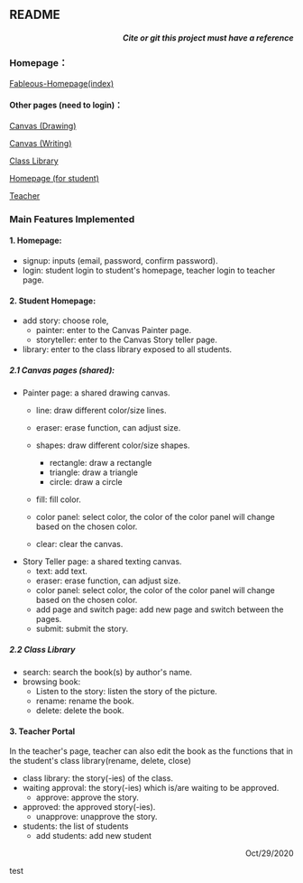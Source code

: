 ## README

##### <div align="right">*Cite or git this project must have a reference*</div>

### Homepage：

[Fableous-Homepage(index)](https://s4523761-fableous.uqcloud.net/index/index.php)

#### Other pages (need to login)：

[Canvas (Drawing)](https://s4523761-fableous.uqcloud.net/index/Canvas/index.php)

[Canvas (Writing)](https://s4523761-fableous.uqcloud.net/index/Canvas/textStory.php)

[Class Library](https://s4523761-fableous.uqcloud.net/index/Canvas/library.php)

[Homepage (for student)](https://s4523761-fableous.uqcloud.net/index/Canvas/home.php)

[Teacher](https://s4523761-fableous.uqcloud.net/index/Canvas/teacher.php)

### Main Features Implemented

#### 1. Homepage:

- signup: inputs (email, password, confirm password).
- login: student login to student's homepage, teacher login to teacher page.

#### 2. Student Homepage:

- add story: choose role,
  - painter: enter to the Canvas Painter page.
  - storyteller: enter to the Canvas Story teller page.
- library: enter to the class library exposed to all students.

##### 2.1 Canvas pages (shared):

- Painter page: a shared drawing canvas.
  - line: draw different color/size lines.
  - eraser: erase function, can adjust size.
  - shapes: draw different color/size shapes.
    - rectangle: draw a rectangle
    - triangle: draw a triangle
    - circle: draw a circle
    
  - fill: fill color.
  - color panel: select color,  the color of the color panel will change based on the chosen color.
  - clear: clear the canvas.
- Story Teller page: a shared texting canvas.
  - text: add text.
  - eraser: erase function, can adjust size.
  - color panel: select color,  the color of the color panel will change based on the chosen color.
  - add page and switch page: add new page and switch between the pages. 
  - submit: submit the story.

##### 2.2 Class Library

* search: search the book(s) by author's name.
* browsing book:
  * Listen to the story: listen the story of the picture.
  * rename: rename the book.
  * delete: delete the book.

#### 3. Teacher Portal

In the teacher's page, teacher can also edit the book as the functions that in the student's class library(rename, delete, close)

* class library: the story(-ies) of the class.
* waiting approval: the story(-ies) which is/are waiting to be approved.
  * approve: approve the story.
* approved: the approved story(-ies).
  * unapprove: unapprove the story. 
* students: the list of students
  * add students: add new student

<div align="right">Oct/29/2020</div>

test
